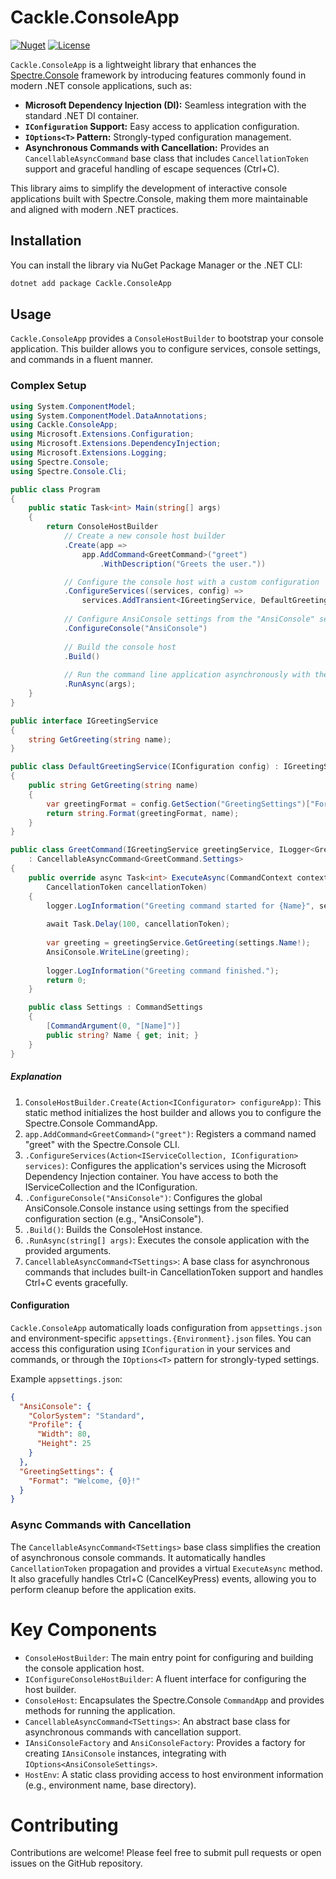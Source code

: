 ﻿# Cackle.ConsoleApp

[![Nuget](https://img.shields.io/nuget/v/Cackle.ConsoleApp)](https://www.nuget.org/packages/Cackle.ConsoleApp)
[![License](https://img.shields.io/github/license/mrUlrik/Cackle.ConsoleApp)](https://github.com/cackledigital/Cackle.ConsoleApp/blob/main/LICENSE)

`Cackle.ConsoleApp` is a lightweight library that enhances the [Spectre.Console](https://spectreconsole.net/) framework by introducing features commonly found in modern .NET console applications, such as:

* **Microsoft Dependency Injection (DI):** Seamless integration with the standard .NET DI container.
* **`IConfiguration` Support:** Easy access to application configuration.
* **`IOptions<T>` Pattern:** Strongly-typed configuration management.
* **Asynchronous Commands with Cancellation:** Provides an `CancellableAsyncCommand` base class that includes `CancellationToken` support and graceful handling of escape sequences (Ctrl+C).

This library aims to simplify the development of interactive console applications built with Spectre.Console, making them more maintainable and aligned with modern .NET practices.

## Installation

You can install the library via NuGet Package Manager or the .NET CLI:

```bash
dotnet add package Cackle.ConsoleApp
```

## Usage
`Cackle.ConsoleApp` provides a `ConsoleHostBuilder` to bootstrap your console application. This builder allows you to configure services, console settings, and commands in a fluent manner.

### Complex Setup
```csharp
using System.ComponentModel;
using System.ComponentModel.DataAnnotations;
using Cackle.ConsoleApp;
using Microsoft.Extensions.Configuration;
using Microsoft.Extensions.DependencyInjection;
using Microsoft.Extensions.Logging;
using Spectre.Console;
using Spectre.Console.Cli;

public class Program
{
    public static Task<int> Main(string[] args)
    {
        return ConsoleHostBuilder
            // Create a new console host builder
            .Create(app =>
                app.AddCommand<GreetCommand>("greet")
                    .WithDescription("Greets the user."))

            // Configure the console host with a custom configuration
            .ConfigureServices((services, config) =>
                services.AddTransient<IGreetingService, DefaultGreetingService>())
            
            // Configure AnsiConsole settings from the "AnsiConsole" section
            .ConfigureConsole("AnsiConsole")
            
            // Build the console host
            .Build()
            
            // Run the command line application asynchronously with the provided arguments.
            .RunAsync(args);
    }
}

public interface IGreetingService
{
    string GetGreeting(string name);
}

public class DefaultGreetingService(IConfiguration config) : IGreetingService
{
    public string GetGreeting(string name)
    {
        var greetingFormat = config.GetSection("GreetingSettings")["Format"] ?? "Hello, {0}!";
        return string.Format(greetingFormat, name);
    }
}

public class GreetCommand(IGreetingService greetingService, ILogger<GreetCommand> logger)
    : CancellableAsyncCommand<GreetCommand.Settings>
{
    public override async Task<int> ExecuteAsync(CommandContext context, Settings settings,
        CancellationToken cancellationToken)
    {
        logger.LogInformation("Greeting command started for {Name}", settings.Name);
        
        await Task.Delay(100, cancellationToken);
        
        var greeting = greetingService.GetGreeting(settings.Name!);
        AnsiConsole.WriteLine(greeting);
        
        logger.LogInformation("Greeting command finished.");
        return 0;
    }

    public class Settings : CommandSettings
    {
        [CommandArgument(0, "[Name]")]
        public string? Name { get; init; }
    }
}
```

##### Explanation
1. `ConsoleHostBuilder.Create(Action<IConfigurator> configureApp)`: This static method initializes the host builder and allows you to configure the Spectre.Console CommandApp.
2. `app.AddCommand<GreetCommand>("greet")`: Registers a command named "greet" with the Spectre.Console CLI.
3. `.ConfigureServices(Action<IServiceCollection, IConfiguration> services)`: Configures the application's services using the Microsoft Dependency Injection container. You have access to both the IServiceCollection and the IConfiguration.
4. `.ConfigureConsole("AnsiConsole")`: Configures the global AnsiConsole.Console instance using settings from the specified configuration section (e.g., "AnsiConsole").
5. `.Build()`: Builds the ConsoleHost instance.
6. `.RunAsync(string[] args)`: Executes the console application with the provided arguments.
7. `CancellableAsyncCommand<TSettings>`: A base class for asynchronous commands that includes built-in CancellationToken support and handles Ctrl+C events gracefully.

#### Configuration
`Cackle.ConsoleApp` automatically loads configuration from `appsettings.json` and environment-specific `appsettings.{Environment}.json` files. You can access this configuration using `IConfiguration` in your services and commands, or through the `IOptions<T>` pattern for strongly-typed settings.

Example `appsettings.json`:
```json
{
  "AnsiConsole": {
    "ColorSystem": "Standard",
    "Profile": {
      "Width": 80,
      "Height": 25
    }
  },
  "GreetingSettings": {
    "Format": "Welcome, {0}!"
  }
}
```

### Async Commands with Cancellation
The `CancellableAsyncCommand<TSettings>` base class simplifies the creation of asynchronous console commands. It automatically handles `CancellationToken` propagation and provides a virtual `ExecuteAsync` method. It also gracefully handles Ctrl+C (CancelKeyPress) events, allowing you to perform cleanup before the application exits.

# Key Components
* `ConsoleHostBuilder`: The main entry point for configuring and building the console application host.
* `IConfigureConsoleHostBuilder`: A fluent interface for configuring the host builder.
* `ConsoleHost`: Encapsulates the Spectre.Console `CommandApp` and provides methods for running the application.
* `CancellableAsyncCommand<TSettings>`: An abstract base class for asynchronous commands with cancellation support.
* `IAnsiConsoleFactory` and `AnsiConsoleFactory`: Provides a factory for creating `IAnsiConsole` instances, integrating with `IOptions<AnsiConsoleSettings>`.
* `HostEnv`: A static class providing access to host environment information (e.g., environment name, base directory).

# Contributing
Contributions are welcome! Please feel free to submit pull requests or open issues on the GitHub repository.